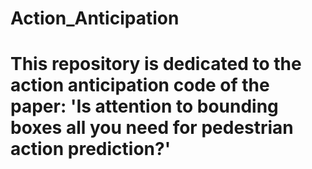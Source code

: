 # Action_Anticipation
<h1>This repository is dedicated to the action anticipation code of the paper:
<b>'Is attention to bounding boxes all you need for pedestrian action prediction?'</b></h1>
